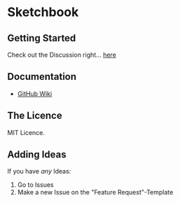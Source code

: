 # Sketchbook

## Getting Started
Check out the Discussion right... [here](https://github.com/schnow265/Sketchbook/discussions/categories/announcements)


## Documentation

* [GitHub Wiki](https://github.com/schnow265/sketchbook/wiki)

## The Licence
MIT Licence.

## Adding Ideas
If you have *any* Ideas:
1. Go to Issues
2. Make a new Issue on the "Feature Request"-Template
